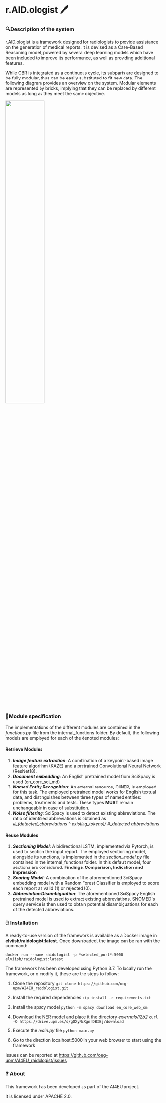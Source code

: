 # r.AID.ologist 🖊️

### 🔍**Description of the system**

r.AID.ologist is a framework designed for radiologists to provide assistance on the generation of medical reports. 
It is devised as a Case-Based Reasoning model, powered by several deep learning models which have been included to improve its performance, as well as providing additional features.  

While CBR is integrated as a continuous cycle, its subparts are designed to be fully modular, thus can be easily substituted to fit new data. The following diagram provides an overview on the system. Modular elements are represented by bricks, implying that they can be replaced by different models as long as they meet the same objective. 

<img src="https://i.ibb.co/7Y4ZyhR/Global-Diagram.png" width=50% height=50%>

### 🧱**Module specification**

The implementations of the different modules are contained in the *functions.py* file from the internal_functions folder. By default, the following models are employed for each of the denoted modules:

#### Retrieve Modules

 1. ***Image feature extraction***: A combination of a keypoint-based image feature algorithm (KAZE) and a pretrained Convolutional Neural Network (ResNet18). 
 2. ***Document embedding***:  An English pretrained model from SciSpacy is used (en_core_sci_md)
 3. ***Named Entity Recognition***: An external resource, CliNER, is employed for this task. The employed pretrained model works for English textual data, and distinguishes between three types of named entities: problems, treatments and tests. These types **MUST** remain unchangeable in case of substitution. 
 4. ***Noise filtering***: SciSpacy is used to detect existing abbreviations. The ratio of identified abbreviations is obtained as *#_(detected_abbreviations ^ existing_tokens)/ #_detected abbreviations*

#### Reuse Modules

 1. ***Sectioning Model***: A bidirectional LSTM, implemented via Pytorch, is used to section the input report. The employed sectioning model, alongside its functions, is implemented in the *section_model.py* file contained in the internal_functions folder. In this default model, four sections are considered: **Findings, Comparison, Indication and Impression**
 2. ***Scoring Model***: A combination of the aforementioned SciSpacy embedding model with a Random Forest Classifier is employed  to score each report as valid (1) or rejected (0).
 3. ***Abbreviation Disambiguation***: The aforementioned SciSpacy English pretrained model is used to extract existing abbreviations. SNOMED's query service is then used to obtain potential disambiguations for each of the detected abbreviations.

### 🖱️ **Installation**

A ready-to-use version of the framework is available as a Docker image in **elviish/raidologist:latest**. Once downloaded, the image can be ran with the command:

    docker run --name raidologist -p *selected_port*:5000 elviish/raidologist:latest
  
The framework has been developed using Python 3.7. To locally run the framework,  or o modify it, these are the steps to follow:

 1. Clone the repository
 `git clone https://github.com/oeg-upm/AI4EU_raidologist.git`
 
 2. Install the required dependencies
 `pip install -r requirements.txt`
 
 3. Install the spacy model
 `python -m spacy download en_core_web_sm`
 
 4. Download the NER model and place it the directory *externals/i2b2*
`curl -O https://drive.upm.es/s/gOXyNxXgnrDBIEj/download`

 5. Execute the *main.py* file 
`python main.py`

 6. Go to the direction localhost:5000 in your web browser to start using the framework

Issues can be reported at https://github.com/oeg-upm/AI4EU_raidologist/issues

### ❓ **About**
This framework has been developed as part of the AI4EU project. 

It is licensed under APACHE 2.0.

   
    


 


